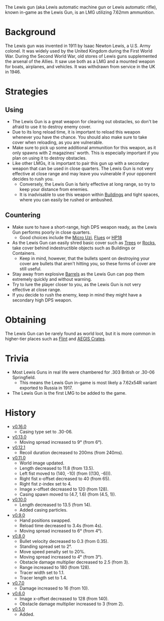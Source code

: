 The Lewis gun (aka Lewis automatic machine gun or Lewis automatic rifle), known in-game as the Lewis Gun, is an LMG utilizing 7.62mm ammunition.

# Background

The Lewis gun was invented in 1911 by Isaac Newton Lewis, a U.S. Army colonel. It was widely used by the United Kingdom during the First World War. During the Second World War, old stores of Lewis guns supplemented the arsenal of the Allies. It saw use both as a LMG and a mounted weapon for boats, airplanes, and vehicles. It was withdrawn from service in the UK in 1946.

# Strategies

## Using

- The Lewis Gun is a great weapon for clearing out obstacles, so don't be afraid to use it to destroy enemy cover.
- Due to its long reload time, it is important to reload this weapon whenever you have the chance. You should also make sure to take cover when reloading, as you are vulnerable.
- Make sure to pick up some additional ammunition for this weapon, as it only spawns with 2 magazines' worth. This is especially important if you plan on using it to destroy obstacles.
- Like other LMGs, it is important to pair this gun up with a secondary weapon that can be used in close quarters. The Lewis Gun is not very effective at close range and may leave you vulnerable if your opponent decides to rush you.
  - Conversely, the Lewis Gun is fairly effective at long range, so try to keep your distance from enemies.
  - It is inadvisable to use this weapon within [Buildings](/buildings) and tight spaces, where you can easily be rushed or ambushed.

## Countering

- Make sure to have a short-range, high DPS weapon ready, as the Lewis Gun performs poorly in close quarters.
  - Good choices include the [Micro Uzi](/weapons/guns/micro_uzi), [Flues](/weapons/guns/flues) or [HP18](/weapons/guns/hp18)
- As the Lewis Gun can easily shred basic cover such as [Trees](/obstacles/tree) or [Rocks](/obstacles/rock), take cover behind indestructible objects such as Buildings or Containers.
  - Keep in mind, however, that the bullets spent on destroying your cover are bullets that aren't hitting you, so these forms of cover are still useful.
- Stay away from explosive [Barrels](/obstacles/barrel) as the Lewis Gun can pop them extremely quickly and without warning.
- Try to lure the player closer to you, as the Lewis Gun is not very effective at close range.
- If you decide to rush the enemy, keep in mind they might have a secondary high DPS weapon.

# Obtaining

The Lewis Gun can be rarely found as world loot, but it is more common in higher-tier places such as [Flint](/obstacles/flint_crate) and [AEGIS Crates](/obstacles/aegis_crate).

# Trivia

- Most Lewis Guns in real life were chambered for .303 British or .30-06 Springfield.
  - This means the Lewis Gun in-game is most likely a 7.62x54R variant exported to Russia in 1917.
- The Lewis Gun is the first LMG to be added to the game.

# History

- [v0.16.0](https://github.com/HasangerGames/suroi/releases/tag/v0.16.0)
  - Casing type set to .30-06.
- [v0.13.0](https://github.com/HasangerGames/suroi/releases/tag/v0.13.0)
  - Moving spread increased to 9° (from 6°).
- [v0.12.1](https://github.com/HasangerGames/suroi/releases/tag/v0.12.1)
  - Recoil duration decreased to 200ms (from 240ms).
- [v0.11.0](https://github.com/HasangerGames/suroi/releases/tag/v0.11.0)
  - World image updated.
  - Length decreased to 11.8 (from 13.5).
  - Left fist moved to (140, -10) (from ((130, -6))).
  - Right fist x-offset decreased to 40 (from 65).
  - Right fist z-index set to 4.
  - Image x-offset decreased to 120 (from 128).
  - Casing spawn moved to (4.7, 1.6) (from (4.5, 1)).
- [v0.10.0](https://github.com/HasangerGames/suroi/releases/tag/v0.10.0)
  - Length decreased to 13.5 (from 14).
  - Added casing particles.
- [v0.9.0](https://github.com/HasangerGames/suroi/releases/tag/v0.9.0)
  - Hand positions swapped.
  - Reload time decreased to 3.4s (from 4s).
  - Moving spread increased to 6° (from 4°).
- [v0.8.0](https://github.com/HasangerGames/suroi/releases/tag/v0.8.0)
  - Bullet velocity decreased to 0.3 (from 0.35).
  - Standing spread set to 2°.
  - Move speed penalty set to 20%.
  - Moving spread increased to 4° (from 3°).
  - Obstacle damage multiplier decreased to 2.5 (from 3).
  - Range increased to 180 (from 128).
  - Tracer width set to 1.1.
  - Tracer length set to 1.4.
- [v0.7.0](https://github.com/HasangerGames/suroi/releases/tag/v0.7.0)
  - Damage increased to 16 (from 10).
- [v0.6.0](https://github.com/HasangerGames/suroi/releases/tag/v0.6.0)
  - Image x-offset decreased to 128 (from 140).
  - Obstacle damage multiplier increased to 3 (from 2).
- [v0.5.0](https://github.com/HasangerGames/suroi/releases/tag/v0.5.0)
  - Added.
